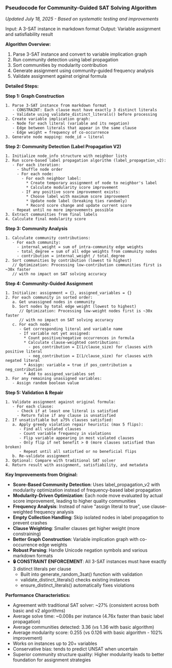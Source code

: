 ### Pseudocode for Community-Guided SAT Solving Algorithm

*Updated July 18, 2025 - Based on systematic testing and improvements*

Input: A 3-SAT instance in markdown format
Output: Variable assignment and satisfiability result

**Algorithm Overview:**
1. Parse 3-SAT instance and convert to variable implication graph
2. Run community detection using label propagation  
3. Sort communities by modularity contribution
4. Generate assignment using community-guided frequency analysis
5. Validate assignment against original formula

**Detailed Steps:**

**Step 1: Graph Construction**
```
1. Parse 3-SAT instance from markdown format
   - CONSTRAINT: Each clause must have exactly 3 distinct literals
   - Validate using validate_distinct_literals() before processing
2. Create variable implication graph:
   - Node for each literal (variable and its negation)
   - Edge between literals that appear in the same clause
   - Edge weight = frequency of co-occurrence
3. Generate node mapping: node_id → literal
```

**Step 2: Community Detection (Label Propagation V2)**
```
1. Initialize node_info structure with neighbor lists
2. Run score-based label propagation algorithm (label_propagation_v2):
   - For each iteration:
     - Shuffle node order
     - For each node:
       - For each neighbor label:
         * Create temporary assignment of node to neighbor's label
         * Calculate modularity score improvement
       - If any positive score improvement exists:
         * Choose label with maximum score improvement
         * Update node label (breaking ties randomly)
         * Record score change and update current score
   - Repeat until no more improvements possible
3. Extract communities from final labels
4. Calculate final modularity score
```

**Step 3: Community Analysis**
```
1. Calculate community contributions:
   - For each community:
     - internal_weight = sum of intra-community edge weights
     - total_degree = sum of all edge weights from community nodes
     - contribution = internal_weight / total_degree
2. Sort communities by contribution (lowest to highest)
   // Optimization: Processing low-contribution communities first is ~30x faster
   // with no impact on SAT solving accuracy
```

**Step 4: Community-Guided Assignment**
```
1. Initialize: assignment = {}, assigned_variables = {}
2. For each community in sorted order:
   a. Get unassigned nodes in community
   b. Sort nodes by total edge weight (lowest to highest) 
      // Optimization: Processing low-weight nodes first is ~30x faster
      // with no impact on SAT solving accuracy
   c. For each node:
      - Get corresponding literal and variable name
      - If variable not yet assigned:
        * Count positive/negative occurrences in formula
        * Calculate clause-weighted contributions:
          - pos_contribution = Σ(1/clause_size) for clauses with positive literal
          - neg_contribution = Σ(1/clause_size) for clauses with negated literal
        * Assign: variable = true if pos_contribution ≥ neg_contribution
        * Add to assigned_variables set
3. For any remaining unassigned variables:
   - Assign random boolean value
```

**Step 5: Validation & Repair**
```
1. Validate assignment against original formula:
   - For each clause:
     - Check if at least one literal is satisfied
     - Return false if any clause is unsatisfied
2. If unsatisfiable but ≥75% clauses satisfied:
   a. Apply greedy violation repair heuristic (max 5 flips):
      - Find all violated clauses
      - Count variable frequency in violations  
      - Flip variable appearing in most violated clauses
      - Only flip if net benefit > 0 (more clauses satisfied than broken)
      - Repeat until all satisfied or no beneficial flips
   b. Re-validate assignment
3. Optional: Compare with traditional SAT solver
4. Return result with assignment, satisfiability, and metadata
```

**Key Improvements from Original:**
- **Score-Based Community Detection**: Uses label_propagation_v2 with modularity optimization instead of frequency-based label propagation
- **Modularity-Driven Optimization**: Each node move evaluated by actual score improvement, leading to higher quality communities
- **Frequency Analysis**: Instead of naive "assign literal to true", use clause-weighted frequency analysis
- **Empty Collection Handling**: Skip isolated nodes in label propagation to prevent crashes
- **Clause Weighting**: Smaller clauses get higher weight (more constraining)
- **Better Graph Construction**: Variable implication graph with co-occurrence edge weights
- **Robust Parsing**: Handle Unicode negation symbols and various markdown formats
- **🔒 CONSTRAINT ENFORCEMENT**: All 3-SAT instances must have exactly 3 distinct literals per clause
  - Built into generate_random_3sat() function with validation
  - validate_distinct_literals() checks existing instances
  - ensure_distinct_literals() automatically fixes violations

**Performance Characteristics:**
- Agreement with traditional SAT solver: ~27% (consistent across both basic and v2 algorithms)
- Average solve time: ~0.008s per instance (4.76x faster than basic label propagation)
- Average communities detected: 3.36 (vs 1.36 with basic algorithm)
- Average modularity score: 0.255 (vs 0.126 with basic algorithm - 102% improvement)
- Works on instances up to 20+ variables
- Conservative bias: tends to predict UNSAT when uncertain
- Superior community structure quality: Higher modularity leads to better foundation for assignment strategies